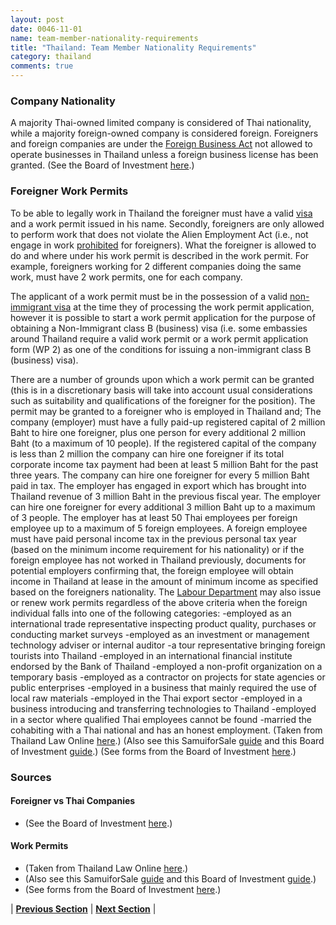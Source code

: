 ```yaml
---
layout: post
date: 0046-11-01
name: team-member-nationality-requirements
title: "Thailand: Team Member Nationality Requirements"
category: thailand
comments: true
---
```


### Company Nationality
A majority Thai-owned limited company is considered of Thai nationality, while a majority foreign-owned company is considered foreign. Foreigners and foreign companies are under the [Foreign Business Act](https://www.thailandlawonline.com/foreign-business) not allowed to operate businesses in Thailand unless a foreign business license has been granted.
(See the Board of Investment [here](http://osos.boi.go.th/index.php?page=howto&group_id=99&parent_id=84).)

### Foreigner Work Permits
To be able to legally work in Thailand the foreigner must have a valid [visa](https://www.thailandlawonline.com/visa) and a work permit issued in his name. Secondly, foreigners are only allowed to perform work that does not violate the Alien Employment Act (i.e., not engage in work [prohibited](https://www.thailandlawonline.com/thai-company-and-foreign-business-law/prohibited-occupations-thailand-work-permit) for foreigners). What the foreigner is allowed to do and where under his work permit is described in the work permit. For example, foreigners working for 2 different companies doing the same work, must have 2 work permits, one for each company.

The applicant of a work permit must be in the possession of a valid [non-immigrant visa](https://www.thaivisa.com/forum/forum/1-thai-visas-residency-and-work-permits/) at the time they of processing the work permit application, however it is possible to start a work permit application for the purpose of obtaining a Non-Immigrant class B (business) visa (i.e. some embassies around Thailand require a valid work permit or a work permit application form (WP 2) as one of the conditions for issuing a non-immigrant class B (business) visa).

There are a number of grounds upon which a work permit can be granted (this is in a discretionary basis will take into account usual considerations such as suitability and qualifications of the foreigner for the position). The permit may be granted to a foreigner who is employed in Thailand and;
The company (employer) must have a fully paid-up registered capital of 2 million Baht to hire one foreigner, plus one person for every additional 2 million Baht (to a maximum of 10 people).
If the registered capital of the company is less than 2 million the company can hire one foreigner if its total corporate income tax payment had been at least 5 million Baht for the past three years. The company can hire one foreigner for every 5 million Baht paid in tax.
The employer has engaged in export which has brought into Thailand revenue of 3 million Baht in the previous fiscal year. The employer can hire one foreigner for every additional 3 million Baht up to a maximum of 3 people.
The employer has at least 50 Thai employees per foreign employee up to a maximum of 5 foreign employees.
A foreign employee must have paid personal income tax in the previous personal tax year (based on the minimum income requirement for his nationality) or if the foreign employee has not worked in Thailand previously, documents for potential employers confirming that, the foreign employee will obtain income in Thailand at lease in the amount of minimum income as specified based on the foreigners nationality.
The [Labour Department](http://www.mol.go.th/) may also issue or renew work permits regardless of the above criteria when the foreign individual falls into one of the following categories:
-employed as an international trade representative inspecting product quality, purchases or conducting market surveys
-employed as an investment or management technology adviser or internal auditor
-a tour representative bringing foreign tourists into Thailand
-employed in an international financial institute endorsed by the Bank of Thailand
-employed a non-profit organization on a temporary basis
-employed as a contractor on projects for state agencies or public enterprises
-employed in a business that mainly required the use of local raw materials
-employed in the Thai export sector
-employed in a business introducing and transferring technologies to Thailand
-employed in a sector where qualified Thai employees cannot be found
-married the cohabiting with a Thai national and has an honest employment.
(Taken from Thailand Law Online [here](https://www.thailandlawonline.com/thai-company-and-foreign-business-law/work-permit-for-foreigners-in-thailand).)
(Also see this SamuiforSale [guide](https://www.samuiforsale.com/knowledge/foreign-work-permit-application-thailand.html) and this Board of Investment [guide](http://www.boi.go.th/index.php?page=legal_issues_for_investors_02_work_permits).)
(See forms from the Board of Investment [here](http://www.boi.go.th/en/procedure_to_bring_in_foreign_experts).)

### Sources

#### Foreigner vs Thai Companies
- (See the Board of Investment [here](http://osos.boi.go.th/index.php?page=howto&group_id=99&parent_id=84).)

#### Work Permits
- (Taken from Thailand Law Online [here](https://www.thailandlawonline.com/thai-company-and-foreign-business-law/work-permit-for-foreigners-in-thailand).)
- (Also see this SamuiforSale [guide](https://www.samuiforsale.com/knowledge/foreign-work-permit-application-thailand.html) and this Board of Investment [guide](http://www.boi.go.th/index.php?page=legal_issues_for_investors_02_work_permits).)
- (See forms from the Board of Investment [here](http://www.boi.go.th/en/procedure_to_bring_in_foreign_experts).)





| **[Previous Section]( https://neo-project.github.io/global-blockchain-compliance-hub//thailand/thailand-registry-requirements.html)** | **[Next Section]( https://neo-project.github.io/global-blockchain-compliance-hub//thailand/thailand-tax-and-auditing-requirements.html)** |
